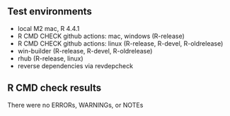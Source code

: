 ## Test environments
* local M2 mac, R 4.4.1
* R CMD CHECK github actions: mac, windows (R-release)
* R CMD CHECK github actions: linux (R-release, R-devel, R-oldrelease)
* win-builder (R-release, R-devel, R-oldrelease)
* rhub (R-release, linux)
* reverse dependencies via revdepcheck

## R CMD check results
There were no ERRORs, WARNINGs, or NOTEs
